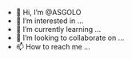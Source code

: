 - 👋 Hi, I’m @ASGOLO
- 👀 I’m interested in ...
- 🌱 I’m currently learning ...
- 💞️ I’m looking to collaborate on ...
- 📫 How to reach me ...

<!---
ASGOLO/ASGOLO is a ✨ special ✨ repository because its `README.md` (this file) appears on your GitHub profile.
You can click the Preview link to take a look at your changes.
--->
